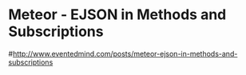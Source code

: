 Meteor - EJSON in Methods and Subscriptions
===========================================

#http://www.eventedmind.com/posts/meteor-ejson-in-methods-and-subscriptions
